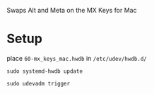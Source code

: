 Swaps Alt and Meta on the MX Keys for Mac

# Setup
place `60-mx_keys_mac.hwdb` in `/etc/udev/hwdb.d/`

```
sudo systemd-hwdb update

sudo udevadm trigger
```
